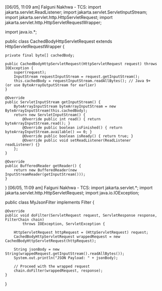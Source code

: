 [06/05, 11:09 am] Falguni Nakhwa - TCS: import jakarta.servlet.ReadListener;
import jakarta.servlet.ServletInputStream;
import jakarta.servlet.http.HttpServletRequest;
import jakarta.servlet.http.HttpServletRequestWrapper;

import java.io.*;

public class CachedBodyHttpServletRequest extends HttpServletRequestWrapper {

    private final byte[] cachedBody;

    public CachedBodyHttpServletRequest(HttpServletRequest request) throws IOException {
        super(request);
        InputStream requestInputStream = request.getInputStream();
        this.cachedBody = requestInputStream.readAllBytes(); // Java 9+ (or use ByteArrayOutputStream for earlier)
    }

    @Override
    public ServletInputStream getInputStream() {
        ByteArrayInputStream byteArrayInputStream = new ByteArrayInputStream(this.cachedBody);
        return new ServletInputStream() {
            @Override public int read() { return byteArrayInputStream.read(); }
            @Override public boolean isFinished() { return byteArrayInputStream.available() == 0; }
            @Override public boolean isReady() { return true; }
            @Override public void setReadListener(ReadListener readListener) {}
        };
    }

    @Override
    public BufferedReader getReader() {
        return new BufferedReader(new InputStreamReader(getInputStream()));
    }
}
[06/05, 11:09 am] Falguni Nakhwa - TCS: import jakarta.servlet.*;
import jakarta.servlet.http.HttpServletRequest;
import java.io.IOException;

public class MyJsonFilter implements Filter {

    @Override
    public void doFilter(ServletRequest request, ServletResponse response, FilterChain chain)
            throws IOException, ServletException {

        HttpServletRequest httpRequest = (HttpServletRequest) request;
        CachedBodyHttpServletRequest wrappedRequest = new CachedBodyHttpServletRequest(httpRequest);

        String jsonBody = new String(wrappedRequest.getInputStream().readAllBytes());
        System.out.println("JSON Payload: " + jsonBody);

        // Proceed with the wrapped request
        chain.doFilter(wrappedRequest, response);
    }
}